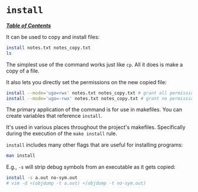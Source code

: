 # `install`

[***Table of Contents***](/README.md)

It can be used to copy and install files:

```bash
install notes.txt notes_copy.txt
ls
```

The simplest use of the command works just like `cp`. All it does is make a
copy of a file.

It also lets you directly set the permissions on the new copied file:

```bash
install --mode='ugo=rwx' notes.txt notes_copy.txt # grant all permissions
install --mode='ugo=-rwx' notes.txt notes_copy.txt # grant no permissions
```

The primary application of the command is for use in makefiles. You can create
variables that reference `install`.

It's used in various places throughout the project's makefiles. Specifically
during the execution of the `make install` rule.

`install` includes many other flags that are useful for installing programs:

```bash
man install
```

E.g., `-s` will strip debug symbols from an executable as it gets copied:

```bash
install -s a.out no-sym.out
# vim -d <(objdump -t a.out) <(objdump -t no-sym.out)
```
